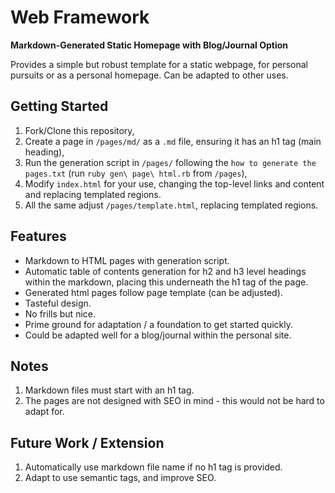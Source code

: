 # Web Framework
**Markdown-Generated Static Homepage with Blog/Journal Option**

Provides a simple but robust template for a static webpage, for personal pursuits or as a personal homepage. Can be adapted to other uses.
## Getting Started
1. Fork/Clone this repository,
2. Create a page in `/pages/md/` as a `.md` file, ensuring it has an h1 tag (main heading),
3. Run the generation script in `/pages/` following the `how to generate the pages.txt` (run `ruby gen\ page\ html.rb` from `/pages`),
4. Modify `index.html` for your use, changing the top-level links and content and replacing templated regions.
5. All the same adjust `/pages/template.html`, replacing templated regions.
## Features
- Markdown to HTML pages with generation script.
- Automatic table of contents generation for h2 and h3 level headings within the markdown, placing this underneath the h1 tag of the page.
- Generated html pages follow page template (can be adjusted).
- Tasteful design.
- No frills but nice.
- Prime ground for adaptation / a foundation to get started quickly.
- Could be adapted well for a blog/journal within the personal site.
## Notes 
1. Markdown files must start with an h1 tag. 
2. The pages are not designed with SEO in mind - this would not be hard to adapt for.
## Future Work / Extension
1. Automatically use markdown file name if no h1 tag is provided.
2. Adapt to use semantic tags, and improve SEO.
